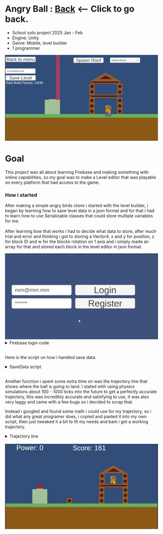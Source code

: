 # Angry Ball : [Back](https://github.com/sim7234/Portfolio/blob/main/README.md) <-- Click to go back.
* School solo project 2025 Jan - Feb
* Engine: Unity
* Genre: Mobile, level builder
* 1 programmer
 <td ><img width="512" height="
" src="AngryBall\LevelBuild.png"/></td>

# Goal
This project was all about learning Firebase and making something with online capabilities, so my goal was to make a Level editor that was playable on every platform that had access to the game. <br>

### How i started

After making a simple angry birds clone i started with the level builder, i began by learning how to save level data in a json format and for that i had to learn how to use Serializable classes that could store multiple variables for me. <br> <br>
 After learning how that works i had to decide what data to store, after much trial and error and thinking i got to storing a Vector4, x and y for position, z for block ID and w for the blocks rotation on 1 axis and i simply made an array for that and stored each block in the level editor in json format. <br>

<td ><img width="512" height="
" src="AngryBall\Login.gif"/></td>

<details>

<summary> Firebase login code </summary>

``` CSharp

using UnityEngine;
using Firebase;
using Firebase.Extensions;
using Firebase.Auth;
using TMPro;
using UnityEngine.SceneManagement;

//this code is stolen from Rasmus and Adam :)
public class LogInToFirebase : MonoBehaviour
{
    FirebaseAuth auth;
    string emailInput;
    string passwordInput;
    [SerializeField] TMP_Text userInfo;

    void Start()
    {
        auth = FirebaseAuth.DefaultInstance;
        FirebaseApp.LogLevel = LogLevel.Debug;
    }

    public void UpdateEmail(string input)
    {
        emailInput = input;
    }

    public void UpdatePassword(string input)
    {
        passwordInput = input;
    }

    public void Register()
    {
        RegisterNewUser(emailInput, passwordInput);
    }

    private void RegisterNewUser(string email, string password)
    {
        Debug.Log("Starting Registration");

        auth.CreateUserWithEmailAndPasswordAsync(email, password).ContinueWithOnMainThread(task =>
        {
            if (task.Exception != null)
            {
                FirebaseException firebaseEx = task.Exception.GetBaseException() as FirebaseException;
                AuthError errorCode = (AuthError)firebaseEx.ErrorCode;

                string message = "Register Failed!";
                switch (errorCode)
                {
                    case AuthError.EmailAlreadyInUse:
                        message = "Email Already in Use";
                        break;
                    case AuthError.MissingEmail:
                        message = "Missing Email";
                        break;
                    case AuthError.MissingPassword:
                        message = "Missing Password";
                        break;
                    case AuthError.WeakPassword:
                        message = "Weak Password";
                        break;
                    default:
                        Debug.LogWarning(task.Exception);
                        break;

                }
                userInfo.text = message;
            }
            else
            {
                FirebaseUser newUser = task.Result.User;
                Debug.LogFormat("User Registerd: {0} ({1})",
                  newUser.DisplayName, newUser.UserId);
                SignIn(email, password);
            }
        });
    }

    public void LogIn()
    {
        SignIn(emailInput, passwordInput);
    }

    private void SignIn(string email, string password)
    {
        auth.SignInWithEmailAndPasswordAsync(email, password).ContinueWithOnMainThread(task =>
        {
            if (task.Exception != null)
            {
                FirebaseException firebaseEx = task.Exception.GetBaseException() as FirebaseException;
                AuthError errorCode = (AuthError)firebaseEx.ErrorCode;

                string message = "Sign In Failed!";
                switch (errorCode)
                {
                    case AuthError.MissingEmail:
                        message = "Missing Email";
                        break;
                    case AuthError.MissingPassword:
                        message = "Missing Password";
                        break;
                    case AuthError.WrongPassword:
                        message = "Wrong Password";
                        break;
                    case AuthError.UserDisabled:
                        message = "User Disabled";
                        break;
                    case AuthError.Failure:
                        message = "Failure";
                        break;
                    default:
                        Debug.LogWarning(task.Exception);
                        break;
                }
                userInfo.text = message;
            }
            else
            {
                FirebaseUser newUser = task.Result.User;
                Debug.LogFormat("User signed in successfully: {0} ({1})",
                  newUser.DisplayName, newUser.UserId);
                userInfo.text = "user logged in: " + newUser.DisplayName;
                SceneManager.LoadScene("Menu");
            }
        });
    }
}

```

</details>

<br>

Here is the script on how i handled save data.
<details>

<summary>SaveData script</summary>
        
```csharp
using System;
using UnityEngine;
using UnityEngine.SceneManagement;
using Firebase.Auth;
using Firebase.Database;
using Firebase.Extensions;

public class SaveData : MonoBehaviour
{
    private static SaveData _instance;
    public static SaveData Instance { get { return _instance; } }

    public SaveContainer saveContainerArray = new SaveContainer(new Vector4[SelectBuildPieces.maxBuildPieces], new int());

    FirebaseDatabase db;

    int selectedIndex;

    string levelName;
    string loadName;
    string fullLevelName;

    public int blockId;
    public Vector2 blockPos;
    Vector4[] saveInfo;

    public int totalObjectivesLeft;

    void Awake()
    {
        if (_instance == null)
        {
            _instance = this;
            DontDestroyOnLoad(gameObject);
        }
        else
        {
            Destroy(gameObject);
        }
    }

    void Start()
    {
        db = FirebaseDatabase.DefaultInstance;
    }

    public void LoadLevel(string nameToLoad)
    {
        fullLevelName = nameToLoad;
        SceneManager.LoadScene("PlayLevel");
        LoadFromFirebase(fullLevelName);
    }

    public void LoadFromFirebase(string nameToLoad)
    {
        db.RootReference.Child("levels").Child(nameToLoad).GetValueAsync().ContinueWithOnMainThread(task =>
        {
            if (task.IsCompleted)
            {
                SaveContainer data = new(new Vector4[SelectBuildPieces.maxBuildPieces], new int());

                data = JsonUtility.FromJson<SaveContainer>(task.Result.GetRawJsonValue());

                saveInfo = data.buildPosAndID;

                totalObjectivesLeft = 0;
                Score.instance.LoadHighScore(data.highScore);

                for (int i = 0; i < saveContainerArray.buildPosAndID.Length; i++)
                {
                    saveInfo[i].z = Mathf.RoundToInt(saveInfo[i].z);

                    if (saveContainerArray.buildPosAndID[i] != null && saveInfo[i] != Vector4.zero)
                    {
                        if (saveInfo[i].z == 1)
                        {
                            totalObjectivesLeft++;
                        }
                        Instantiate(SelectBuildPieces.staticBuildPieces[(int)saveInfo[i].z], new Vector2(saveInfo[i].x, saveInfo[i].y),
                            new Quaternion(Quaternion.identity.x, Quaternion.identity.y, saveInfo[i].w, Quaternion.identity.w));
                    }
                }
            }
        });
    }

    public void SaveToFirebase(Vector2 blockPos, int id, float rotation)
    {
        saveContainerArray.buildPosAndID[selectedIndex] = new Vector4(blockPos.x, blockPos.y, id, rotation);
        selectedIndex++;

        if (selectedIndex == saveContainerArray.buildPosAndID.Length)
        {
            saveContainerArray.highScore = 0;

            if (db.RootReference.Child("levels") != null)
            {
                db.RootReference.Child("levels").Child(levelName + " UserId:" + FirebaseAuth.DefaultInstance.CurrentUser.UserId).
                    SetRawJsonValueAsync(JsonUtility.ToJson(saveContainerArray, true));
            }

            selectedIndex = 0;
        }
    }

    public void SaveHighScore(int score)
    {
        saveContainerArray.highScore = score;

        db.RootReference.Child("levels").Child(WinStateAndDataHolder.selectedLevel).GetValueAsync().ContinueWithOnMainThread(task =>
        {
            if (task.IsCompleted)
            {
                SaveContainer data = new(new Vector4[SelectBuildPieces.maxBuildPieces], new int());

                data = JsonUtility.FromJson<SaveContainer>(task.Result.GetRawJsonValue());

                data.highScore = score;
                db.RootReference.Child("levels").Child(WinStateAndDataHolder.selectedLevel).
                       SetRawJsonValueAsync(JsonUtility.ToJson(data, true));

                Invoke(nameof(SwitchScene), 3f);
            }
        });
    }

    void SwitchScene()
    {
        SceneManager.LoadScene("Menu");
    }

    public void SetLevelName(string name)
    {
        levelName = name;
    }

    public void SetLoadName(string name)
    {
        loadName = name;
    }
}


[Serializable]
public class SaveContainer
{
    public Vector4[] buildPosAndID;
    public int highScore;

    public SaveContainer(Vector4[] blockPosID, int _highScore)
    {
        buildPosAndID = blockPosID;
        highScore = _highScore;
    }
}

```

</details>

<br>

Another function i spent some extra time on was the trajectory line that shows where the ball is going to land.
I stated with using physics simulations about 100 - 1000 ticks into the future to get a perfectly accurate trajectory, this was incredibly accurate and satisfying to use, it was also very laggy and came with a few bugs so i decided to scrap that.

 Instead i googled and found some math i could use for my trajectory, so i did what any great programer does, i copied and pasted it into my own script, then just tweaked it a bit to fit my needs and bam i got a working trajectory.

<details>

<summary> Trajectory line </summary>

``` CSharp

using UnityEngine;
[RequireComponent(typeof(Rigidbody2D))]
[RequireComponent(typeof(LineRenderer))]
public class Trajectory : MonoBehaviour
{
    private Rigidbody2D rb;
    private LineRenderer lineRenderer;

    private int steps = 1400;

    private Vector2[] linePos;

    private Camera cam;

    [SerializeField] private PhysicsMaterial2D PMaterial2D;
    [SerializeField] private bool doGroundBounce;

    private float defaultGravityScale;

    void Start()
    {
        rb = GetComponent<Rigidbody2D>();
        lineRenderer = GetComponent<LineRenderer>();
        lineRenderer.positionCount = steps;
        linePos = new Vector2[steps];
        cam = Camera.main;
        defaultGravityScale = rb.gravityScale;
    }

    public void CalculateTrajectory(Vector2 totalForce)
    {
        float timeStep = Time.fixedDeltaTime / Physics2D.velocityIterations;

        Vector2 gravityAccel = Physics2D.gravity * defaultGravityScale * timeStep * timeStep;

        Vector2 velocity = totalForce;

        Vector2 pos = transform.position;

        float drag = 1f - timeStep * rb.linearDamping;
        Vector2 moveStep = velocity * timeStep;

        for (int i = 0; i < steps; i++)
        {
            moveStep += gravityAccel;
            moveStep *= drag;
            pos += moveStep;

            if (pos.x >= cam.ViewportToWorldPoint(new Vector3(1, 1f)).x)
            {
                pos.x = cam.ViewportToWorldPoint(new Vector3(0.9999f, 0.9999f)).x;
                moveStep.x *= -1;
            }

            if (pos.x < cam.ViewportToWorldPoint(new Vector3(0, 0f)).x)
            {
                pos.x = cam.ViewportToWorldPoint(new Vector3(0f, 0f)).x;
                moveStep.x *= -1;
            }

            //-4.56f is ground level
            if (pos.y <= -4.56f && doGroundBounce == true)
            {
                moveStep.y *= -1 * PMaterial2D.bounciness;
            }

            linePos[i] = pos;

            lineRenderer.SetPosition(i, linePos[i]);
        }
    }
}

```

</details>

<br>

 <td ><img width="512" height="
" src="AngryBall\Traj.gif"/></td>